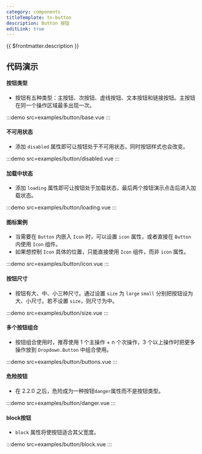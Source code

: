 ```yaml
---
category: components
titleTemplate: tn-button
description: Button 按钮
editLink: true
---
```


{{ $frontmatter.description }}

## 代码演示

#### 按钮类型
* 按钮有五种类型：主按钮、次按钮、虚线按钮、文本按钮和链接按钮。主按钮在同一个操作区域最多出现一次。

:::demo src=examples/button/base.vue
:::

#### 不可用状态
* 添加 `disabled` 属性即可让按钮处于不可用状态，同时按钮样式也会改变。

:::demo src=examples/button/disabled.vue
:::


#### 加载中状态
* 添加 `loading` 属性即可让按钮处于加载状态，最后两个按钮演示点击后进入加载状态。

:::demo src=examples/button/loading.vue
:::

#### 图标案例
* 当需要在 `Button` 内嵌入 `Icon` 时，可以设置 `icon` 属性，或者直接在 `Button` 内使用 `Icon` 组件。
* 如果想控制 `Icon` 具体的位置，只能直接使用 `Icon` 组件，而非 `icon` 属性。

:::demo src=examples/button/icon.vue
:::

#### 按钮尺寸
* 按钮有大、中、小三种尺寸。通过设置 `size` 为 `large` `small` 分别把按钮设为大、小尺寸。若不设置 `size`，则尺寸为中。

:::demo src=examples/button/size.vue
:::

#### 多个按钮组合
* 按钮组合使用时，推荐使用 1 个主操作 + n 个次操作，3 个以上操作时把更多操作放到 `Dropdown.Button` 中组合使用。

:::demo src=examples/button/buttons.vue
:::


#### 危险按钮
* 在 2.2.0 之后，危险成为一种按钮`danger`属性而不是按钮类型。

:::demo src=examples/button/danger.vue
:::

#### block按钮 
* `block` 属性将使按钮适合其父宽度。

:::demo src=examples/button/block.vue
:::
